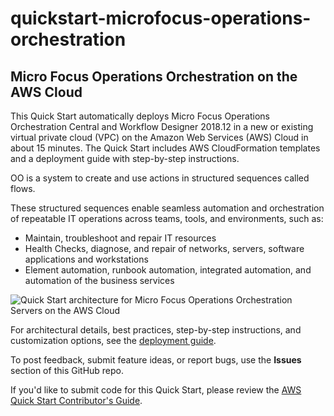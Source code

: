 # quickstart-microfocus-operations-orchestration
## Micro Focus Operations Orchestration on the AWS Cloud

This Quick Start automatically deploys Micro Focus Operations Orchestration Central and Workflow Designer 2018.12 in a new or existing virtual private cloud (VPC) on the Amazon Web Services (AWS) Cloud in about 15 minutes. The Quick Start includes AWS CloudFormation templates and a deployment guide with step-by-step instructions.

OO is a system to create and use actions in structured sequences called flows.

These structured sequences enable seamless automation and orchestration of repeatable IT operations across teams, tools, and environments, such as:
- Maintain, troubleshoot and repair IT resources
- Health Checks, diagnose, and repair of networks, servers, software applications and workstations
- Element automation, runbook automation, integrated automation, and automation of the business services

![Quick Start architecture for Micro Focus Operations Orchestration Servers on the AWS Cloud](https://prolifecampaign.ie/main/wp-content/uploads/2012/03/placeholder2-300x156.jpg)

For architectural details, best practices, step-by-step instructions, and customization options, see the [deployment guide](https://placeholder.somedomain.org).

To post feedback, submit feature ideas, or report bugs, use the **Issues** section of this GitHub repo.

If you'd like to submit code for this Quick Start, please review the [AWS Quick Start Contributor's Guide](https://aws-quickstart.github.io/).
